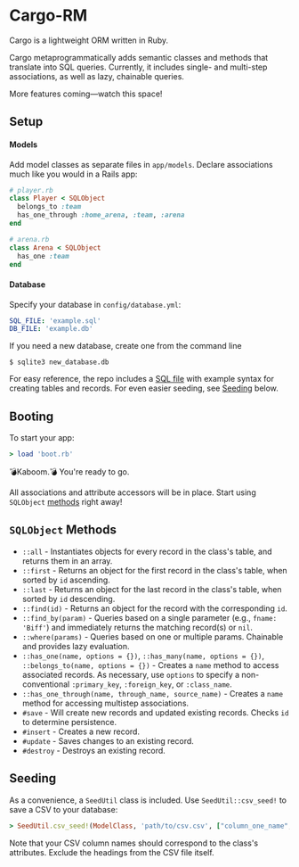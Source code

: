 # Cargo-RM
Cargo is a lightweight ORM written in Ruby.

Cargo metaprogrammatically adds semantic classes and methods that translate into SQL queries. Currently, it includes single- and multi-step associations, as well as lazy, chainable queries.

More features coming—watch this space!

## Setup

#### Models
Add model classes as separate files in `app/models`. Declare associations much like you would in a Rails app:

```ruby
# player.rb
class Player < SQLObject
  belongs_to :team
  has_one_through :home_arena, :team, :arena
end
```

```ruby
# arena.rb
class Arena < SQLObject
  has_one :team
end
```

#### Database
Specify your database in `config/database.yml`:

```yaml
SQL_FILE: 'example.sql'
DB_FILE: 'example.db'
```

If you need a new database, create one from the command line

    $ sqlite3 new_database.db

For easy reference, the repo includes a [SQL file](https://github.com/jmhol9/cargo-rm/blob/master/basketball.sql) with example syntax for creating tables and records. For even easier seeding, see [Seeding](#seeding) below.

## Booting

To start your app:

```ruby
> load 'boot.rb'
```

💣Kaboom.💣 You're ready to go.

All associations and attribute accessors will be in place. Start using `SQLObject` [methods](#methods) right away!

## <a name="methods"></a> `SQLObject` Methods

* `::all` - Instantiates objects for every record in the class's table, and returns them in an array.
* `::first` - Returns an object for the first record in the class's table, when sorted by `id` ascending.
* `::last` - Returns an object for the last record in the class's table, when sorted by `id` descending.
* `::find(id)` - Returns an object for the record with the corresponding `id`.
* `::find_by(param)` - Queries based on a single parameter (e.g., `fname: 'Biff'`) and immediately returns the matching record(s) or `nil`.
* `::where(params)` - Queries based on one or multiple params. Chainable and provides lazy evaluation.
* `::has_one(name, options = {})`, `::has_many(name, options = {})`, `::belongs_to(name, options = {})` - Creates a `name` method to access associated records. As necessary, use `options` to specify a non-conventional `:primary_key`, `:foreign_key`, or `:class_name`.
* `::has_one_through(name, through_name, source_name)` - Creates a `name` method for accessing multistep associations.
* `#save` - Will create new records and updated existing records. Checks `id` to determine persistence.
* `#insert` - Creates a new record.
* `#update` - Saves changes to an existing record.
* `#destroy` - Destroys an existing record.

## <a name="seeding"></a>Seeding

As a convenience, a `SeedUtil` class is included. Use `SeedUtil::csv_seed!` to save a CSV to your database:

```ruby
> SeedUtil.csv_seed!(ModelClass, 'path/to/csv.csv', ["column_one_name", "column_two_name", "column_three_name"])
```

Note that your CSV column names should correspond to the class's attributes. Exclude the headings from the CSV file itself.
